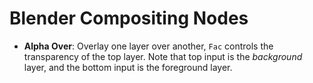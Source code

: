# Blender Compositing Nodes

- **Alpha Over**: Overlay one layer over another, `Fac` controls the transparency of the top layer. Note that top input is the *background* layer, and the bottom input is the foreground layer.